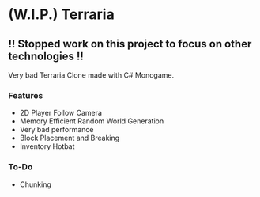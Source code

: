 # (W.I.P.) Terraria
## !! Stopped work on this project to focus on other technologies !!
Very bad Terraria Clone made with C# Monogame. 

### Features
* 2D Player Follow Camera
* Memory Efficient Random World Generation
* Very bad performance
* Block Placement and Breaking
* Inventory Hotbat

### To-Do
* Chunking